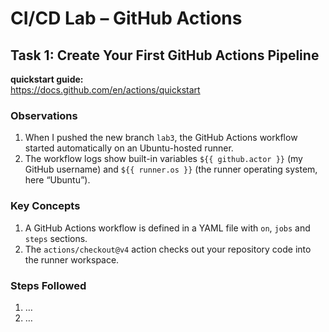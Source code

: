 # CI/CD Lab – GitHub Actions

## Task 1: Create Your First GitHub Actions Pipeline

**quickstart guide:**  
https://docs.github.com/en/actions/quickstart

### Observations
1. When I pushed the new branch `lab3`, the GitHub Actions workflow started automatically on an Ubuntu-hosted runner.
2. The workflow logs show built-in variables `${{ github.actor }}` (my GitHub username) and `${{ runner.os }}` (the runner operating system, here “Ubuntu”).

### Key Concepts
1. A GitHub Actions workflow is defined in a YAML file with `on`, `jobs` and `steps` sections.
2. The `actions/checkout@v4` action checks out your repository code into the runner workspace.

### Steps Followed
1. …
2. …
